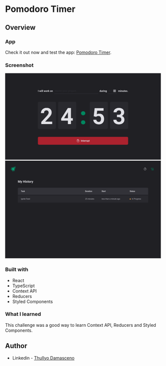 # Pomodoro Timer

## Overview

### App
Check it out now and test the app: [Pomodoro Timer](https://pomodoro-timer-blue-beta.vercel.app/).

### Screenshot

![Screenshot](./src/assets/CountDown-Screenshot.png)
![Screenshot](./src/assets/HIstory-Screenshot.png)

### Built with

- React
- TypeScript
- Context API
- Reducers
- Styled Components

### What I learned

This challenge was a good way to learn Context API, Reducers and Styled Components.

## Author

- Linkedin - [Thullyo Damasceno](https://www.linkedin.com/in/thullyo-damasceno-375083231)
